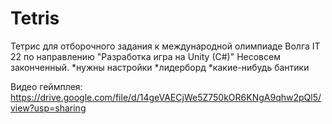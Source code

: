 # Tetris
Тетрис для отборочного задания к международной олимпиаде Волга IT 22 по направлению "Разработка игра на Unity (C#)"
Несовсем законченный.
*нужны настройки
*лидерборд
*какие-нибудь бантики

Видео геймплея: https://drive.google.com/file/d/14geVAECjWe5Z750kOR6KNgA9qhw2pQl5/view?usp=sharing
